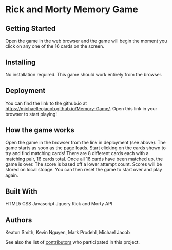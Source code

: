 # Rick and Morty Memory Game

## Getting Started
Open the game in the web browser and the game will begin the moment you click on any one of the 16 cards on the screen.

## Installing
No installation required. This game should work entirely from the browser.

## Deployment

You can find the link to the github.io at https://michaelleojacob.github.io/Memory-Game/. Open this link in your browser to start playing!

## How the game works
Open the game in the browser from the link in deployment (see above). The game starts as soon as the page loads. Start clicking on the cards shown to try and find matching cards! There are 8 different cards each with a matching pair, 16 cards total. Once all 16 cards have been matched up, the game is over. The score is based off a lower attempt count. Scores will be stored on local stoage. You can then reset the game to start over and play again.

## Built With

HTML5
CSS
Javascript
Jquery
Rick and Morty API

## Authors

Keaton Smith, Kevin Nguyen, Mark Prodehl, Michael Jacob

See also the list of [contributors](https://github.com/your/project/contributors) who participated in this project.

 
